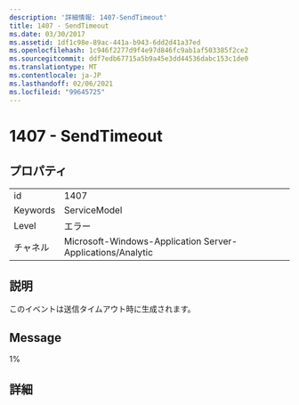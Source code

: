 ```yaml
---
description: '詳細情報: 1407-SendTimeout'
title: 1407 - SendTimeout
ms.date: 03/30/2017
ms.assetid: 1df1c98e-89ac-441a-b943-6dd2d41a37ed
ms.openlocfilehash: 1c946f2277d9f4e97d846fc9ab1af503385f2ce2
ms.sourcegitcommit: ddf7edb67715a5b9a45e3dd44536dabc153c1de0
ms.translationtype: MT
ms.contentlocale: ja-JP
ms.lasthandoff: 02/06/2021
ms.locfileid: "99645725"
---
```

# <a name="1407---sendtimeout"></a>1407 - SendTimeout

## <a name="properties"></a>プロパティ  
  
|||  
|-|-|  
|id|1407|  
|Keywords|ServiceModel|  
|Level|エラー|  
|チャネル|Microsoft-Windows-Application Server-Applications/Analytic|  
  
## <a name="description"></a>説明  

 このイベントは送信タイムアウト時に生成されます。  
  
## <a name="message"></a>Message  

 1%  
  
## <a name="details"></a>詳細
